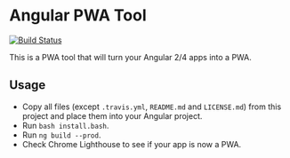 # Angular PWA Tool

[![Build Status](https://travis-ci.org/GIANTCRAB/angular-pwa-tool.svg?branch=master)](https://travis-ci.org/GIANTCRAB/angular-pwa-tool)

This is a PWA tool that will turn your Angular 2/4 apps into a PWA. 

## Usage

* Copy all files (except `.travis.yml`, `README.md` and `LICENSE.md`) from this project and place them into your Angular project.
* Run `bash install.bash`.
* Run `ng build --prod`.
* Check Chrome Lighthouse to see if your app is now a PWA.
